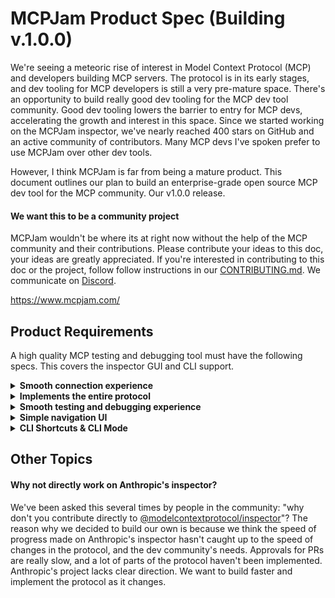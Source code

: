 # MCPJam Product Spec (Building v.1.0.0)
We're seeing a meteoric rise of interest in Model Context Protocol (MCP) and developers building MCP servers. The protocol is in its early stages, and dev tooling for MCP developers is still a very pre-mature space. There's an opportunity to build really good dev tooling for the MCP dev tool community. Good dev tooling lowers the barrier to entry for MCP devs, accelerating the growth and interest in this space. Since we started working on the MCPJam inspector, we've nearly reached 400 stars on GitHub and an active community of contributors. Many MCP devs I've spoken prefer to use MCPJam over other dev tools. 

However, I think MCPJam is far from being a mature product. This document outlines our plan to build an enterprise-grade open source MCP dev tool for the MCP community. Our v1.0.0 release. 

#### We want this to be a community project
MCPJam wouldn't be where its at right now without the help of the MCP community and their contributions. Please contribute your ideas to this doc, your ideas are greatly appreciated. If you're interested in contributing to this doc or the project, follow follow instructions in our [CONTRIBUTING.md](https://github.com/MCPJam/inspector/blob/main/CONTRIBUTING.md). We communicate on [Discord](https://discord.com/invite/Gpv7AmrRc4). 

https://www.mcpjam.com/

## Product Requirements 
A high quality MCP testing and debugging tool must have the following specs. This covers the inspector GUI and CLI support. 
<details>
<summary><strong>Smooth connection experience</strong></summary>

- Connections must support STDIO, SSE, and Streamable HTTP. SSE and Streamable connection experience is unified. 
- STDIO connections must support remote packages, like running `npx @modelcontextprotocol/server-everything`, and local files like running `node dist/index.js`. Any CLI command works
- Remote connections must support the entire [OAuth spec](https://modelcontextprotocol.io/specification/draft/basic/authorization) such as Dynamic Client Registration. 
- For all connections, we must be able to configure timeouts. For STDIO, allow user to add environment variables. For SSE/HTTP, allow the user to configure headers like Bearer tokens. 
- A really simple interface for configuring connections. MCPJam must be friendly for novice developers. 
- Must support the ability to connect to multiple MCP servers. Ability to edit, delete, duplicate connections. 
- Connections are saved on local storage and restored on project load, along with its authorization info if applicable
- Ability to disconnect and reconnect from an MCP server
- The ability to load in a `mcp.json` file? Not sure how useful this is, but some may find it easier to load / paste in their pre-existing mcp config file

</details>

<details>
<summary><strong>Implements the entire protocol</strong></summary>

  - ([Tool Calling](https://modelcontextprotocol.io/docs/concepts/tools)) Spec compliant to tool use. Provide a GUI to allow user to functionally test their tools. Uses correct MCP error handling. 
-  ([Prompts](https://modelcontextprotocol.io/docs/concepts/prompts)) Support for displaying prompts. User can function test displaying prompts. 
-  ([Roots](https://modelcontextprotocol.io/docs/concepts/roots)) Allow the MCP inspector, which acts as a client, to expose roots to any server it connects to. 
-  ([Resources](https://modelcontextprotocol.io/docs/concepts/resources)) Allow the MCP inspector to load resources from an MCP server 
-  ([Sampling](https://modelcontextprotocol.io/docs/concepts/sampling)) Sampling would only work within the playground because it needs an LLM. 
-  ([Elicitation](https://modelcontextprotocol.io/docs/concepts/elicitation)) We can test for elicitation in both the functional tests and in LLM playground. 

Few MCP clients have the spec fully implemented. MCPJam should be one of the first to be entirely spec compliant

</details> 

<details>
<summary><strong>Smooth testing and debugging experience</strong></summary>

- Properly error handles on connection issues and server implementation issues. 
- Start off building MCP testing frameworks, with automated functional testing for tool calls.  
- Full logs from the client and proxy server are displayed and copyable on the UI.

</details> 

<details>
<summary><strong>Simple navigation UI</strong></summary>

This project must be friendly for developers novice to MCP. MCPJam is an education tool as much as it is a testing tool. To do this, the UI cannot be cluttered, presenting ideally just one CTA at every page.

</details> 

<details>
<summary><strong>CLI Shortcuts & CLI Mode</strong></summary>

- Calling `npx @mcpjam/inspector node build/index.js` on the root directory of a JS MCP server for example, opens up the inspector with the server pre-loaded. 
- Same shortcut to connect to MCP servers using SSE/HTTP bu running `npx @mpcpjam/inspector sse http://localhost:3000/mcp` for example. 
- Support for the entire experience of [CLI mode](https://github.com/modelcontextprotocol/inspector?tab=readme-ov-file#cli-mode) of the original inspector. This is useful for automating common triggers.

</details> 




## Other Topics
#### Why not directly work on Anthropic's inspector? 
We've been asked this several times by people in the community: "why don't you contribute directly to [@modelcontextprotocol/inspector](https://github.com/modelcontextprotocol/inspector)"? The reason why we decided to build our own is because we think the speed of progress made on Anthropic's inspector hasn't caught up to the speed of changes in the protocol, and the dev community's needs. Approvals for PRs are really slow, and a lot of parts of the protocol haven't been implemented. Anthropic's project lacks clear direction. We want to build faster and implement the protocol as it changes. 